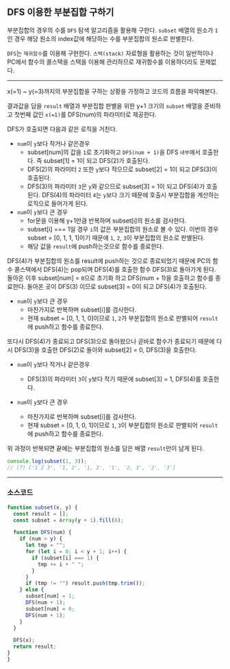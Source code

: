 ## DFS 이용한 부분집합 구하기

부분집합의 경우의 수를 `DFS` 탐색 알고리즘을 활용해 구한다. `subset` 배열의 원소가 `1`인 경우 해당 원소의 index값에 해당하는 수를 부분집합의 원소로 판별한다.

`DFS`는 `재귀함수`를 이용해 구현한다. `스택(stack)` 자료형을 활용하는 것이 일반적이나 PC에서 함수의 콜스택을 스택을 이용해 관리하므로 재귀함수를 이용하더라도 문제없다.

---

x(=1) ~ y(=3)까지의 부분집합을 구하는 상황을 가정하고 코드의 흐름을 파악해본다.

결과값을 담을 `result` 배열과 부분집합 판별을 위한 y+1 크기의 `subset` 배열을 준비하고 첫번째 값인 `x(=1)`를 DFS(num)의 파라미터로 제공한다.

DFS가 호출되면 다음과 같은 로직을 거친다.

- `num`이 `y`보다 작거나 같은경우
  - subset[num]의 값을 `1`로 초기화하고 `DFS(num + 1)`을 DFS `내부`에서 호출한다. 즉 subset[1] = 1이 되고 DFS(2)가 호출된다.
  - DFS(2)의 파라미터 `2` 또한 `y`보다 작으므로 subset[2] = 1이 되고 DFS(3)이 호출된다.
  - DFS(3)의 파라미터 `3`은 `y`와 같으므로 subset[3] = 1이 되고 DFS(4)가 호출된다. DFS(4)의 파라미터 `4`는 `y`보다 크기 때문에 호출시 부분집합을 계산하는 로직으로 들어가게 된다.
- `num`이 `y`보다 큰 경우
  - for문을 이용해 y+1만큼 반복하며 subset[i]의 원소를 검사한다.
  - subset[i] === 1일 경우 `i`의 값은 부분집합의 원소로 볼 수 있다. 이번의 경우 subset = [0, 1, 1, 1]이기 때문에 `1`, `2`, `3`이 부분집합의 원소로 판별된다.
  - 해당 값을 `result`에 push하는것으로 함수를 종료한다.

DFS(4)가 부분집합의 원소를 result에 push하는 것으로 종료되었기 때문에 PC의 함수 콜스택에서 DFS(4)는 pop되며 DFS(4)를 호출한 함수 DFS(3)로 돌아가게 된다. 돌아온 이후 subset[num] = `0`으로 초기화 하고 DFS(num + 1)을 호출하고 함수를 종료한다. 돌아온 곳이 DFS(3) 이므로 subset[3] = 0이 되고 DFS(4)가 호출된다.

- `num`이 `y`보다 큰 경우
  - 마찬가지로 반복하며 subset[i]를 검사한다.
  - 현재 subset = [0, 1, 1, 0]이므로 `1`, `2`가 부분집합의 원소로 판별되어 `result`에 push하고 함수를 종료한다.

또다시 DFS(4)가 종료되고 DFS(3)으로 돌아왔으나 곧바로 함수가 종료되기 때문에 다시 DFS(3)을 호출한 DFS(2)로 돌아와 subset[2] = 0, DFS(3)을 호출한다.

- `num`이 `y`보다 작거나 같은경우

  - DFS(3)의 파라미터 `3`이 `y`보다 작기 때문에 subset[3] = 1, DFS(4)를 호출한다.

- `num`이 `y`보다 큰 경우
  - 마찬가지로 반복하며 subset[i]를 검사한다.
  - 현재 subset = [0, 1, 0, 1]이므로 `1`, `3`이 부분집합의 원소로 판별되어 `result`에 push하고 함수를 종료한다.

위 과정이 반복되면 끝에는 부분집합의 원소를 담은 배열 `result`만이 남게 된다.

```javascript
console.log(subset(1, 3));
// (7) ['1 2 3', '1, 2', '1, 3', '1', '2, 3', '2', '3']
```

---

### 소스코드

```javascript
function subset(x, y) {
  const result = [];
  const subset = Array(y + 1).fill(0);

  function DFS(num) {
    if (num > y) {
      let tmp = "";
      for (let i = 0; i < y + 1; i++) {
        if (subset[i] === 1) {
          tmp += i + " ";
        }
      }
      if (tmp != "") result.push(tmp.trim());
    } else {
      subset[num] = 1;
      DFS(num + 1);
      subset[num] = 0;
      DFS(num + 1);
    }
  }

  DFS(x);
  return result;
}
}
```
